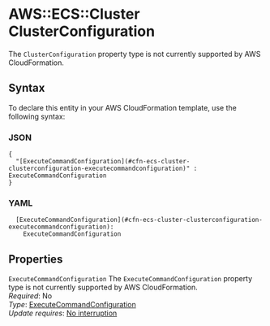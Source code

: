 # AWS::ECS::Cluster ClusterConfiguration<a name="aws-properties-ecs-cluster-clusterconfiguration"></a>

The `ClusterConfiguration` property type is not currently supported by AWS CloudFormation\.

## Syntax<a name="aws-properties-ecs-cluster-clusterconfiguration-syntax"></a>

To declare this entity in your AWS CloudFormation template, use the following syntax:

### JSON<a name="aws-properties-ecs-cluster-clusterconfiguration-syntax.json"></a>

```
{
  "[ExecuteCommandConfiguration](#cfn-ecs-cluster-clusterconfiguration-executecommandconfiguration)" : ExecuteCommandConfiguration
}
```

### YAML<a name="aws-properties-ecs-cluster-clusterconfiguration-syntax.yaml"></a>

```
  [ExecuteCommandConfiguration](#cfn-ecs-cluster-clusterconfiguration-executecommandconfiguration): 
    ExecuteCommandConfiguration
```

## Properties<a name="aws-properties-ecs-cluster-clusterconfiguration-properties"></a>

`ExecuteCommandConfiguration`  <a name="cfn-ecs-cluster-clusterconfiguration-executecommandconfiguration"></a>
The `ExecuteCommandConfiguration` property type is not currently supported by AWS CloudFormation\.  
*Required*: No  
*Type*: [ExecuteCommandConfiguration](aws-properties-ecs-cluster-executecommandconfiguration.md)  
*Update requires*: [No interruption](https://docs.aws.amazon.com/AWSCloudFormation/latest/UserGuide/using-cfn-updating-stacks-update-behaviors.html#update-no-interrupt)